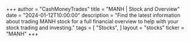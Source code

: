 +++
author = "CashMoneyTrades"
title = "MANH | Stock and Overview"
date = "2024-01-12T10:00:00"
description = "Find the latest information about trading MANH stock for a full financial overview to help with your stock trading and investing."
tags = [
"Stocks",
]
layout = "stocks"
ticker = "MANH"
+++
        


    
        